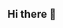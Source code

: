 ## Hi there 👋

<!--
**Gabimichalski/Gabimichalski** is a ✨ _special_ ✨ repository because its `README.md` (this file) appears on your GitHub profile.

       Sobre mim:
- 👠 Trabalho como modelo.
- 👩‍🎓 Tenho interesse de fazer faculdade de astronomia.
- 📚 Atualmente eu estou no primeiro ano do ensino medio.
- 😊 Tenho 16 anos.
- ✈️ Ja viajei para o chile.
- 👶 Nasci em Sao Paulo.
- 👨🏻‍👩🏻‍👧🏻‍👦🏻 Tenho um irmão e uma irmã por parte de pai.
- 🙂 Tenho descendencia de alemã e polones.
           Curiosidades:
- ⚔️ Ja fui assaltada em uma praia de pesca.
- 🐧 Ja vi um pinguin na praia do Rio de Janeiro
- 💡 Sei surfar,andar de skate,jogar volei e ja fiz catequese em ucraniano.
- 🍄 Já morei em diversos lugares incluindo rio de janeiro e etc.
